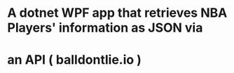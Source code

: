 # A dotnet WPF app that retrieves NBA Players' information as JSON via 
# an API ( balldontlie.io )



